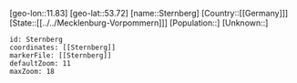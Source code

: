 ﻿---
location: [53.72,11.83]
mapzoom: [7,12] 
mapmarker: city 
type: City
tags:
- geo/City


SpocWebEntityId: 34564
isDeleted: false
confidential: public

---
[geo-lon::11.83]
[geo-lat::53.72]
[name::Sternberg]
[Country::[[Germany]]]
[State::[[../../Mecklenburg-Vorpommern]]]
[Population::]
[Unknown::]


```leaflet
id: Sternberg
coordinates: [[Sternberg]]
markerFile: [[Sternberg]]
defaultZoom: 11 
maxZoom: 18
```

